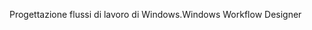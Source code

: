<span data-ttu-id="66c6b-101">Progettazione flussi di lavoro di Windows.</span><span class="sxs-lookup"><span data-stu-id="66c6b-101">Windows Workflow Designer</span></span>
